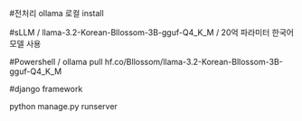 #전처리 ollama 로컬 install 

#sLLM / llama-3.2-Korean-Bllossom-3B-gguf-Q4_K_M / 20억 파라미터 한국어 모델 사용

#Powershell / ollama pull hf.co/Bllossom/llama-3.2-Korean-Bllossom-3B-gguf-Q4_K_M

#django framework 

python manage.py runserver 

